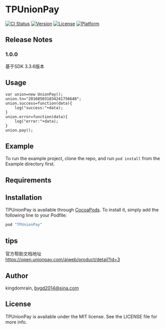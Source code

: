 # TPUnionPay

[![CI Status](http://img.shields.io/travis/kingdomrain/TPUnionPay.svg?style=flat)](https://travis-ci.org/kingdomrain/TPUnionPay)
[![Version](https://img.shields.io/cocoapods/v/TPUnionPay.svg?style=flat)](http://cocoapods.org/pods/TPUnionPay)
[![License](https://img.shields.io/cocoapods/l/TPUnionPay.svg?style=flat)](http://cocoapods.org/pods/TPUnionPay)
[![Platform](https://img.shields.io/cocoapods/p/TPUnionPay.svg?style=flat)](http://cocoapods.org/pods/TPUnionPay)


## Release Notes
### 1.0.0   
基于SDK 3.3.6版本 



## Usage
    var union=new UnionPay();
    union.tn="201605031034241756648";
    union.success=function(data){
        log("success:"+data);
    }
    union.error=function(data){
        log("error:"+data);
    }
    union.pay();


## Example

To run the example project, clone the repo, and run `pod install` from the Example directory first.

## Requirements

## Installation

TPUnionPay is available through [CocoaPods](http://cocoapods.org). To install
it, simply add the following line to your Podfile:

```ruby
pod "TPUnionPay"
```

## tips
官方帮助文档地址  
https://open.unionpay.com/ajweb/product/detail?id=3


## Author

kingdomrain, bygd2014@sina.com

## License

TPUnionPay is available under the MIT license. See the LICENSE file for more info.

